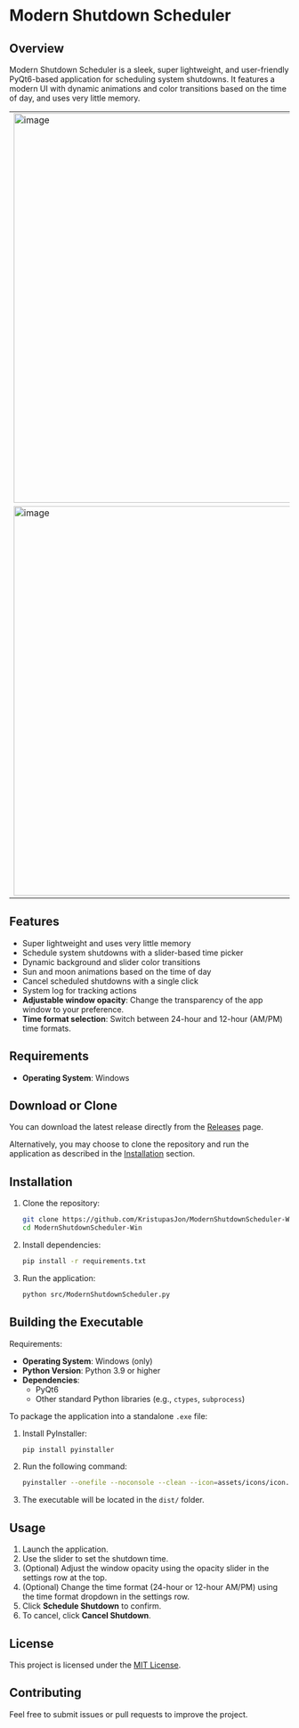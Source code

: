 # Modern Shutdown Scheduler

## Overview
Modern Shutdown Scheduler is a sleek, super lightweight, and user-friendly PyQt6-based application for scheduling system shutdowns. It features a modern UI with dynamic animations and color transitions based on the time of day, and uses very little memory.

<table>
  <tr>
    <td>
      <img width="700" height="700" alt="image" src="https://github.com/user-attachments/assets/32b3ba41-703f-4762-b0a1-a9cafedf8760" />
    </td>
    <td>
      <img width="700" height="700" alt="image" src="https://github.com/user-attachments/assets/bd00dc28-7f3d-4f17-85e3-c05ac65203dd" />
    </td>
  </tr>
  <tr>
    <td>
      <img width="700" height="700" alt="image" src="https://github.com/user-attachments/assets/91922f32-f1a1-4168-bc0f-44007f175160" />
    </td>
    <td>
      <img width="700" height="700" alt="image" src="https://github.com/user-attachments/assets/ce74ef2c-ca92-4c38-baa6-e8364cc6d3dc" />
    </td>
  </tr>
</table>



## Features
- Super lightweight and uses very little memory
- Schedule system shutdowns with a slider-based time picker
- Dynamic background and slider color transitions
- Sun and moon animations based on the time of day
- Cancel scheduled shutdowns with a single click
- System log for tracking actions
- **Adjustable window opacity**: Change the transparency of the app window to your preference.
- **Time format selection**: Switch between 24-hour and 12-hour (AM/PM) time formats.

## Requirements
- **Operating System**: Windows

## Download or Clone

You can download the latest release directly from the [Releases](https://github.com/KristupasJon/ModernShutdownScheduler-Win/releases) page.

Alternatively, you may choose to clone the repository and run the application as described in the [Installation](#installation) section.

## Installation
1. Clone the repository:
   ```bash
   git clone https://github.com/KristupasJon/ModernShutdownScheduler-Win.git
   cd ModernShutdownScheduler-Win
   ```

2. Install dependencies:
   ```bash
   pip install -r requirements.txt
   ```

3. Run the application:
   ```bash
   python src/ModernShutdownScheduler.py
   ```

## Building the Executable

Requirements:
- **Operating System**: Windows (only)
- **Python Version**: Python 3.9 or higher
- **Dependencies**:
  - PyQt6
  - Other standard Python libraries (e.g., `ctypes`, `subprocess`)

To package the application into a standalone `.exe` file:

1. Install PyInstaller:
   ```bash
   pip install pyinstaller
   ```

2. Run the following command:
   ```bash
   pyinstaller --onefile --noconsole --clean --icon=assets/icons/icon.ico --add-data "assets;assets" --name "ModernShutdownScheduler" src/ModernShutdownScheduler.py
   ```

3. The executable will be located in the `dist/` folder.

## Usage
1. Launch the application.
2. Use the slider to set the shutdown time.
3. (Optional) Adjust the window opacity using the opacity slider in the settings row at the top.
4. (Optional) Change the time format (24-hour or 12-hour AM/PM) using the time format dropdown in the settings row.
5. Click **Schedule Shutdown** to confirm.
6. To cancel, click **Cancel Shutdown**.

## License
This project is licensed under the [MIT License](LICENSE).

## Contributing
Feel free to submit issues or pull requests to improve the project.

